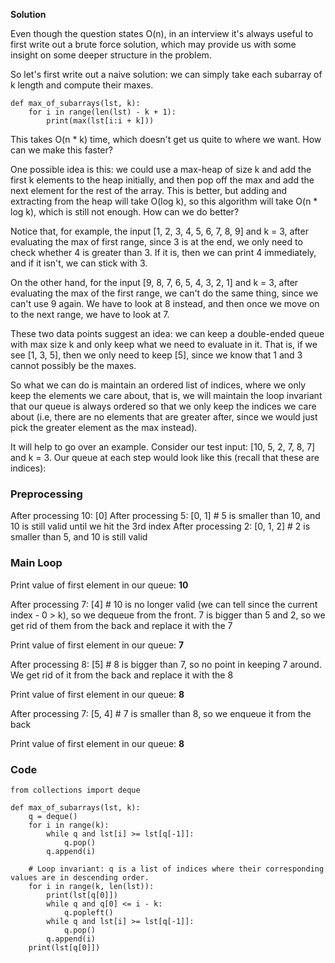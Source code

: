 **Solution**

Even though the question states O(n), in an interview it's always useful to first write out a brute force solution, which may provide us with some insight on some deeper structure in the problem.

So let's first write out a naive solution: we can simply take each subarray of k length and compute their maxes.

    def max_of_subarrays(lst, k):
        for i in range(len(lst) - k + 1):
            print(max(lst[i:i + k]))
    

This takes O(n \* k) time, which doesn't get us quite to where we want. How can we make this faster?

One possible idea is this: we could use a max-heap of size k and add the first k elements to the heap initially, and then pop off the max and add the next element for the rest of the array. This is better, but adding and extracting from the heap will take O(log k), so this algorithm will take O(n \* log k), which is still not enough. How can we do better?

Notice that, for example, the input \[1, 2, 3, 4, 5, 6, 7, 8, 9\] and k = 3, after evaluating the max of first range, since 3 is at the end, we only need to check whether 4 is greater than 3. If it is, then we can print 4 immediately, and if it isn't, we can stick with 3.

On the other hand, for the input \[9, 8, 7, 6, 5, 4, 3, 2, 1\] and k = 3, after evaluating the max of the first range, we can't do the same thing, since we can't use 9 again. We have to look at 8 instead, and then once we move on to the next range, we have to look at 7.

These two data points suggest an idea: we can keep a double-ended queue with max size k and only keep what we need to evaluate in it. That is, if we see \[1, 3, 5\], then we only need to keep \[5\], since we know that 1 and 3 cannot possibly be the maxes.

So what we can do is maintain an ordered list of indices, where we only keep the elements we care about, that is, we will maintain the loop invariant that our queue is always ordered so that we only keep the indices we care about (i.e, there are no elements that are greater after, since we would just pick the greater element as the max instead).

It will help to go over an example. Consider our test input: \[10, 5, 2, 7, 8, 7\] and k = 3. Our queue at each step would look like this (recall that these are indices):

### Preprocessing

After processing 10: \[0\] After processing 5: \[0, 1\] # 5 is smaller than 10, and 10 is still valid until we hit the 3rd index After processing 2: \[0, 1, 2\] # 2 is smaller than 5, and 10 is still valid

### Main Loop

Print value of first element in our queue: **10**

After processing 7: \[4\] # 10 is no longer valid (we can tell since the current index - 0 > k), so we dequeue from the front. 7 is bigger than 5 and 2, so we get rid of them from the back and replace it with the 7

Print value of first element in our queue: **7**

After processing 8: \[5\] # 8 is bigger than 7, so no point in keeping 7 around. We get rid of it from the back and replace it with the 8

Print value of first element in our queue: **8**

After processing 7: \[5, 4\] # 7 is smaller than 8, so we enqueue it from the back

Print value of first element in our queue: **8**

### Code

    from collections import deque
    
    def max_of_subarrays(lst, k):
        q = deque()
        for i in range(k):
            while q and lst[i] >= lst[q[-1]]:
                q.pop()
            q.append(i)
    
        # Loop invariant: q is a list of indices where their corresponding values are in descending order.
        for i in range(k, len(lst)):
            print(lst[q[0]])
            while q and q[0] <= i - k:
                q.popleft()
            while q and lst[i] >= lst[q[-1]]:
                q.pop()
            q.append(i)
        print(lst[q[0]])
    
